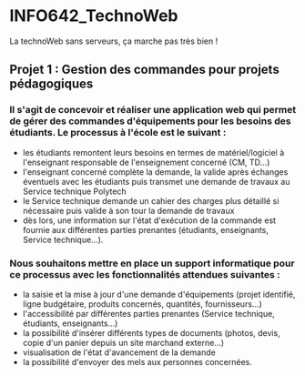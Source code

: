 # INFO642_TechnoWeb
La technoWeb sans serveurs, ça marche pas très bien !

## Projet 1 : Gestion des commandes pour projets pédagogiques
### Il s'agit de concevoir et réaliser une application web qui permet de gérer des commandes d'équipements pour les besoins des étudiants. Le processus à l'école est le suivant : 
- les étudiants remontent leurs besoins en termes de matériel/logiciel à l'enseignant responsable de l'enseignement concerné (CM, TD...) 
- l'enseignant concerné complète la demande, la valide après échanges éventuels avec les étudiants puis transmet une demande de travaux au Service technique Polytech 
- le Service technique demande un cahier des charges plus détaillé si nécessaire puis valide à son tour la demande de travaux 
- dès lors, une information sur l'état d'exécution de la commande est fournie aux différentes parties prenantes (étudiants, enseignants, Service technique...). 
### Nous souhaitons mettre en place un support informatique pour ce processus avec les fonctionnalités attendues suivantes : 
- la saisie et la mise à jour d'une demande d'équipements (projet identifié, ligne budgétaire, produits concernés, quantités, fournisseurs...) 
- l'accessibilité par différentes parties prenantes (Service technique, étudiants, enseignants...) 
- la possibilité d'insérer différents types de documents (photos, devis, copie d'un panier depuis un site marchand externe...) 
- visualisation de l'état d'avancement de la demande 
- la possibilité d'envoyer des mels aux personnes concernées.
